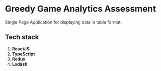 # Greedy Game Analytics Assessment
  Single Page Application for displaying data in table format.

## Tech stack 
  1. **ReactJS**
  2. **TypeScript**
  3. **Redux**
  4. **Lodash**
